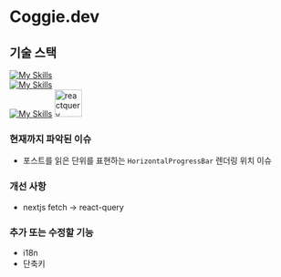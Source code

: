 # Coggie.dev

## 기술 스택
<!-- NextJS로 개발했으며, Hygraph(CMS)를 사용하여 동적 포스팅이 가능합니다.
|분류|스택|
|--|--|
|코어|TypeScript|
|프레임워크|NextJS 14 app router|
|스타일링|TailwindCSS|
|애니메이션|framer-motion|
|UI 라이브러리|shadcn|
|에디터|mdxeditor|
|백엔드|Hygraph + graphQL| -->

[![My Skills](https://skillicons.dev/icons?i=js,ts)](https://skillicons.dev) </br>
[![My Skills](https://skillicons.dev/icons?i=react,nextjs,tailwindcss)](https://skillicons.dev) </br>
[![My Skills](https://skillicons.dev/icons?i=pnpm,vercel)](https://skillicons.dev)
<img src="https://github.com/onemarc/tech-icons/blob/main/icons/reactquery.svg" alt="reactquery" width="48" /> </br>

### 현재까지 파악된 이슈
- 포스트를 읽은 단위를 표현하는 `HorizontalProgressBar` 렌더링 위치 이슈

### 개선 사항
- nextjs fetch -> react-query

### 추가 또는 수정할 기능
- i18n
- 단축키
